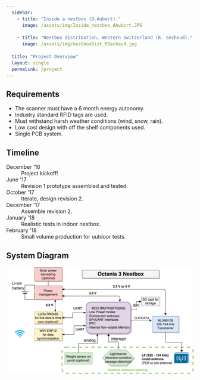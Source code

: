 ```yaml
---
  sidebar:
    - title: "Inside a nestbox (D.Aubort)."
      image: /assets/img/Inside_nestbox_dAubort.JPG

    - title: "Nestbox distribution, Western Switzerland (R. Sechaud)."
      image: /assets/img/nestboxDist_RSechaud.jpg

  title: "Project Overview"
  layout: single
  permalink: /project
---
```



<h2>Requirements</h2>
<ul>
  <li>The scanner must have a 6 month energy autonomy.</li>
  <li>Industry standard RFID tags are used. </li>
  <li>Must withstand harsh weather conditions (wind, snow, rain).</li>
  <li>Low cost design with off the shelf components used.</li>
  <li>Single PCB system.</li>
</ul>

<h2>Timeline</h2>
<dl>
 <dt>December '16</dt>
 <dd>Project kickoff!</dd>
 <dt>June '17</dt>
 <dd>Revision 1 prototype assembled and tested.</dd>
 <dt>October '17</dt>
 <dd>Iterate, design revision 2.</dd>
 <dt>December '17</dt>
 <dd>Assemble revision 2.</dd>
 <dt>January '18</dt>
 <dd>Realistic tests in indoor nestbox.</dd>
 <dt>February '18</dt>
 <dd>Small volume production for outdoor tests.</dd>
</dl>

<h2>System Diagram</h2>
<img src="/assets/img/system.png" />
